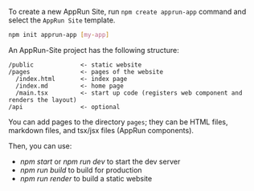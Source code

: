 To create a new AppRun Site, run `npm create apprun-app` command and select the `AppRun Site` template.

```sh
npm init apprun-app [my-app]
```


An AppRun-Site project has the following structure:

```
/public             <- static website
/pages              <- pages of the website
  /index.html       <- index page
  /index.md         <- home page
  /main.tsx         <- start up code (registers web component and renders the layout)
/api                <- optional
```

You can add pages to the directory `pages`; they can be HTML files, markdown files, and tsx/jsx files (AppRun components).

Then, you can use:

* _npm start_ or _npm run dev_ to start the dev server
* _npm run build_ to build for production
* _npm run render_ to build a static website